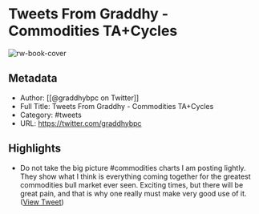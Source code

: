 # Tweets From Graddhy - Commodities TA+Cycles

![rw-book-cover](https://pbs.twimg.com/profile_images/1002546422284275712/Fmi2vI0G.jpg)

## Metadata
- Author: [[@graddhybpc on Twitter]]
- Full Title: Tweets From Graddhy - Commodities TA+Cycles
- Category: #tweets
- URL: https://twitter.com/graddhybpc

## Highlights
- Do not take the big picture #commodities charts I am posting lightly. They show what I think is everything coming together for the greatest commodities bull market ever seen.
  Exciting times, but there will be great pain, and that is why one really must make very good use of it. ([View Tweet](https://twitter.com/graddhybpc/status/1580488011086585857))
